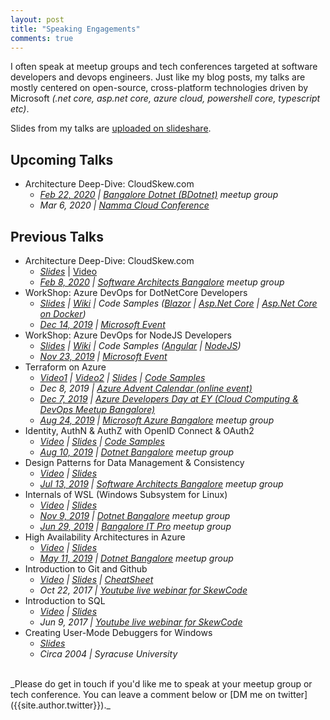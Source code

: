 ```yaml
---
layout: post
title: "Speaking Engagements"
comments: true
---
```


I often speak at meetup groups and tech conferences targeted at software developers and devops engineers. Just like my blog posts, my talks are mostly centered on open-source, cross-platform technologies driven by Microsoft _(.net core, asp.net core, azure cloud, powershell core, typescript etc)_. 

Slides from my talks are [uploaded on slideshare](https://www.slideshare.net/mithunshanbhag/presentations).

## Upcoming Talks

* Architecture Deep-Dive: CloudSkew.com
  * _[Feb 22, 2020](https://www.meetup.com/BDotNetUG/events/268474571/) \| [Bangalore Dotnet (BDotnet)](https://www.meetup.com/BDotNetUG) meetup group_
  * _Mar 6, 2020 \| [Namma Cloud Conference](https://www.ncc.konfhub.com/)_

## Previous Talks

* Architecture Deep-Dive: CloudSkew.com
  * _[Slides](https://www.slideshare.net/mithunshanbhag/cloudskew-architecture)_ \| [Video](https://youtu.be/b0FMTwO0olc)
  * _[Feb 8, 2020](https://www.meetup.com/SoftwareArchitectsBangalore/events/267425357/) \| [Software Architects Bangalore](https://www.meetup.com/SoftwareArchitectsBangalore/) meetup group_
* WorkShop: Azure DevOps for DotNetCore Developers
  * _[Slides](https://www.slideshare.net/mithunshanbhag/azure-pipelines) \| [Wiki](https://dev.azure.com/mithunshanbhag/workshop-node/_wiki/wikis/workshop%20wiki/1/README) \| Code Samples ([Blazor](https://dev.azure.com/mithunshanbhag/workshop-node/_git/workshop-blazorwasm) \| [Asp.Net Core](https://dev.azure.com/mithunshanbhag/workshop-node/_git/workshop-dotnetcore) \| [Asp.Net Core on Docker](https://dev.azure.com/mithunshanbhag/workshop-node/_git/workshop-dotnetcoredocker))_
  * _[Dec 14, 2019](https://www.meetup.com/CloudOps-Meetup-Bangalore/events/267080729/) \| [Microsoft Event](https://www.microsoftevents.com/profile/form/index.cfm?PKformID=0x8183225abcd)_
* WorkShop: Azure DevOps for NodeJS Developers
  * _[Slides](https://www.slideshare.net/mithunshanbhag/azure-pipelines) \| [Wiki](https://dev.azure.com/mithunshanbhag/workshop-node/_wiki/wikis/workshop%20wiki/1/README) \| Code Samples ([Angular](https://dev.azure.com/mithunshanbhag/workshop-node/_git/workshop-angular) \| [NodeJS](https://dev.azure.com/mithunshanbhag/_git/workshop-node))_
  * _[Nov 23, 2019](https://www.meetup.com/CloudOps-Meetup-Bangalore/events/266428816/) \| [Microsoft Event](https://www.microsoftevents.com/profile/form/index.cfm?PKformID=0x8163959abcd&ls=Website&lsd=AzureWebsite)_
* Terraform on Azure
  * _[Video1](https://youtu.be/oHMei2-CUkY) \| [Video2](https://youtu.be/ibuHDIwrry8) \| [Slides](https://www.slideshare.net/mithunshanbhag/terraform-on-azure-166063069) \| [Code Samples](https://github.com/mithunshanbhag/meetup-azureblr-08242019/)_
  * _Dec 8, 2019 \| [Azure Advent Calendar (online event)](https://azureadventcalendar.com/)_
  * _[Dec 7, 2019](https://www.meetup.com/CloudOps-Meetup-Bangalore/events/266384457/) \| [Azure Developers Day at EY (Cloud Computing & DevOps Meetup Bangalore)](https://www.meetup.com/CloudOps-Meetup-Bangalore)_
  * _[Aug 24, 2019](https://www.meetup.com/Microsoft-Azure-Bangalore/events/263353117/) \| [Microsoft Azure Bangalore](https://www.meetup.com/Microsoft-Azure-Bangalore/) meetup group_
* Identity, AuthN & AuthZ with OpenID Connect & OAuth2
  * _[Video](https://youtu.be/ejinvJkBuHI) \| [Slides](https://www.slideshare.net/mithunshanbhag/identity-authentication-and-authorization-162881351) \| [Code Samples](https://github.com/mithunshanbhag/meetup-dotnetblr-08102019)_
  * _[Aug 10, 2019](https://www.meetup.com/DotNetBLR/events/262410498/) \| [Dotnet Bangalore](https://www.meetup.com/DotNetBLR/) meetup group_
* Design Patterns for Data Management & Consistency
  * _[Video](https://youtu.be/_nozzpKXeQ4) \| [Slides](https://www.slideshare.net/mithunshanbhag/design-patterns-for-data-management-and-consistency)_
  * _[Jul 13, 2019](https://www.meetup.com/SoftwareArchitectsBangalore/events/261222082/) \| [Software Architects Bangalore](https://www.meetup.com/SoftwareArchitectsBangalore/) meetup group_
* Internals of WSL (Windows Subsystem for Linux)
  * _[Video](https://youtu.be/I0b5Bef_NtI) \| [Slides](https://www.slideshare.net/mithunshanbhag/wsl-windows-subsytem-for-linux)_
  * _[Nov 9, 2019](https://www.meetup.com/DotNetBLR/events/264545071) \| [Dotnet Bangalore](https://www.meetup.com/DotNetBLR/) meetup group_
  * _[Jun 29, 2019](https://www.meetup.com/BangaloreITProUG/events/261867126/) \| [Bangalore IT Pro](https://www.meetup.com/BangaloreITProUG/) meetup group_
* High Availability Architectures in Azure
  * _[Video](https://youtu.be/fVrOYv5pJag) \| [Slides](https://www.slideshare.net/mithunshanbhag/high-availability-architectures-in-azure-144951319)_
  * _[May 11, 2019](https://www.meetup.com/DotNetBLR/events/260241178/) \| [Dotnet Bangalore](https://www.meetup.com/DotNetBLR/) meetup group_
* Introduction to Git and Github
  * _[Video](https://youtu.be/rsWsKJSGMAE) \| [Slides](https://www.slideshare.net/mithunshanbhag/crash-course-in-git-and-github) \| [CheatSheet](https://github.com/skewcode/webinars/tree/master/10-introduction-to-git-and-github/cheatsheet)_
  * _Oct 22, 2017 \| [Youtube live webinar for SkewCode](https://www.youtube.com/skewcode)_
* Introduction to SQL
  * _[Video](https://youtu.be/FvJL1Xj5-9w) \| [Slides](https://www.slideshare.net/mithunshanbhag/crash-course-in-sql)_
  * _Jun 9, 2017 \| [Youtube live webinar for SkewCode](https://www.youtube.com/skewcode)_
* Creating User-Mode Debuggers for Windows
  * _[Slides](https://www.slideshare.net/mithunshanbhag/creating-usermode-debuggers-for-windows)_
  * _Circa 2004 \| Syracuse University_

<br>
_Please do get in touch if you'd like me to speak at your meetup group or tech conference. You can leave a comment below or [DM me on twitter]({{site.author.twitter}})._
